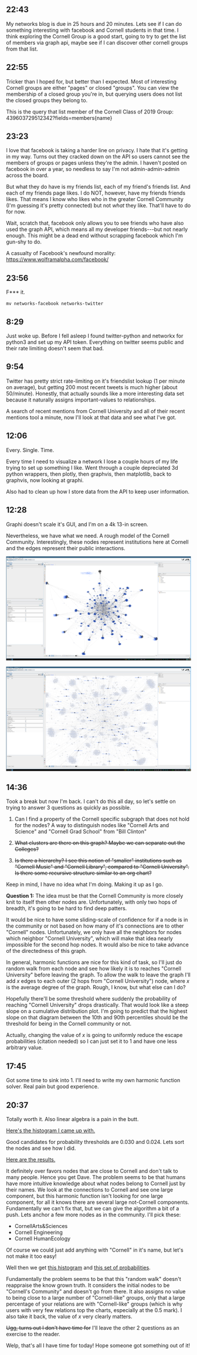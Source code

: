
## 22:43
My networks blog is due in 25 hours and 20 minutes. Lets see if I can do something interesting with facebook and Cornell students in that time. I think exploring the Cornell Group is a good start, going to try to get the list of members via graph api, maybe see if I can discover other cornell groups from that list.

## 22:55
Tricker than I hoped for, but better than I expected. Most of interesting Cornell groups are either "pages" or closed "groups". You can view the membership of a closed group you're in, but querying users does not list the closed groups they belong to.

This is the query that list member of the Cornell Class of 2019 Group: 439603729512342?fields=members{name}

## 23:23

I love that facebook is taking a harder line on privacy. I hate that it's getting in my way. Turns out they cracked down on the API so users cannot see the members of groups or pages unless they're the admin. I haven't posted on facebook in over a year, so needless to say I'm not admin-admin-admin across the board.

But what they do have is my friends list, each of my friend's friends list. And each of my friends page likes. I do NOT, however, have my friends friends likes. That means I know who likes who in the greater Cornell Community (I'm guessing it's pretty connected) but not *what* they like. That'll have to do for now.

Wait, scratch that, facebook only allows you to see friends who have also used the graph API, which means all my developer friends---but not nearly enough. This might be a dead end without scrapping facebook which I'm gun-shy to do.

A casualty of Facebook's newfound morality: https://www.wolframalpha.com/facebook/

## 23:56

F*** it.

```
mv networks-facebook networks-twitter
```

## 8:29

Just woke up. Before I fell asleep I found twitter-python and networkx for python3 and set up my API token. Everything on twitter seems public and their rate limiting doesn't seem that bad.

## 9:54

Twitter has pretty strict rate-limiting on it's friendslist lookup (1 per minute on average), but getting 200 most recent tweets is much higher (about 50/minute). Honestly, that actually sounds like a more interesting data set because it naturally assigns important-values to relationships.

A search of recent mentions from Cornell University and all of their recent mentions tool a minute, now I'll look at that data and see what I've got.

## 12:06

Every. Single. Time.

Every time I need to visualize a network I lose a couple hours of my life trying to set up something I like. Went through a couple depreciated 3d python wrappers, then plotly, then graphvis, then matplotlib, back to graphvis, now looking at graphi.

Also had to clean up how I store data from the API to keep user information.

## 12:28

Graphi doesn't scale it's GUI, and I'm on a 4k 13-in screen.

Nevertheless, we have what we need. A rough model of the Cornell Community. Interestingly, these nodes represent institutions here at Cornell and the edges represent their public interactions.

![the graph](data/screenshot1.png)

!["Cornell University"'s neighbors](data/screenshot2.png)

## 14:36

Took a break but now I'm back. I can't do this all day, so let's settle on trying to answer 3 questions as quickly as possible.

1. Can I find a property of the Cornell specific subgraph that does not hold for the nodes? A way to distinguish nodes like "Cornell Arts and Science" and "Cornell Grad School" from "Bill Clinton"

2. ~~What clusters are there on this graph? Maybe we can separate out the Colleges?~~

3. ~~Is there a hierarchy? I see this notion of "smaller" institutions such as "Cornell Music" and "Cornell Library", compared to "Cornell University". Is there some recursive structure similar to an org chart?~~

Keep in mind, I have no idea what I'm doing. Making it up as I go.

**Question 1:** The idea must be that the Cornell Community is more closely knit to itself then other nodes are. Unfortunately, with only two hops of breadth, it's going to be hard to find deep patters.

It would be nice to have some sliding-scale of confidence for if a node is in the community or not based on how many of it's connections are to other "Cornell" nodes. Unfortunately, we only have all the neighbors for nodes which neighbor "Cornell University", which will make that idea nearly impossible for the second hop nodes. It would also be nice to take advance of the directedness of this graph.

In general, harmonic functions are nice for this kind of task, so I'll just do random walk from each node and see how likely it is to reaches "Cornell University" before leaving the graph. To allow the walk to leave the graph I'll add $x$ edges to each outer (2 hops from "Cornell University") node, where $x$ is the average degree of the graph. Rough, I know, but what else can I do?

Hopefully there'll be some threshold where suddenly the probability of reaching "Cornell University" drops drastically. That would look like a steep slope on a cumulative distribution plot. I'm going to predict that the highest slope on that diagram between the 10th and 90th percentiles should be the threshold for being in the Cornell community or not.

Actually, changing the value of $x$ is going to uniformly reduce the escape probabilities (citation needed) so I can just set it to 1 and have one less arbitrary value.

## 17:45
Got some time to sink into 1. I'll need to write my own harmonic function solver. Real pain but good experience.

## 20:37
Totally worth it. Also linear algebra is a pain in the butt.

[Here's the histogram I came up with.](data/histogram1.html)

Good candidates for probability thresholds are 0.030 and 0.024. Lets sort the nodes and see how I did.

[Here are the results.](data/try1.txt)

It definitely over favors nodes that are close to Cornell and don't talk to many people. Hence you get Dave. The problem seems to be that humans have more intuitive knowledge about what nodes belong to Cornell just by their names. We look at the connections to Cornell and see one large component, but this harmonic function isn't looking for one large component, for all it knows there are several large not-Cornell components. Fundamentally we can't fix that, but we can give the algorithm a bit of a push. Lets anchor a few more nodes as in the community. I'll pick these:

* CornellArts&Sciences
* Cornell Engineering
* Cornell HumanEcology

Of course we could just add anything with "Cornell" in it's name, but let's not make it too easy!

Well then we get [this histogram](data/histogram2.html) and [this set of probabilities](data/try2.txt).

Fundamentally the problem seems to be that this "random walk" doesn't reappraise the know grown truth. It considers the initial nodes to be "Cornell's Community" and doesn't go from there. It also assigns no value to being close to a large number of "Cornell-like" groups, only that a large percentage of your relations are with "Cornell-like" groups (which is why users with very few relations top the charts, especially at the 0.5 mark). I also take it back, the value of $x$ very clearly matters.

~~Ugg, turns out I don't have time for~~ I'll leave the other 2 questions as an exercise to the reader.

Welp, that's all I have time for today! Hope someone got something out of it!
